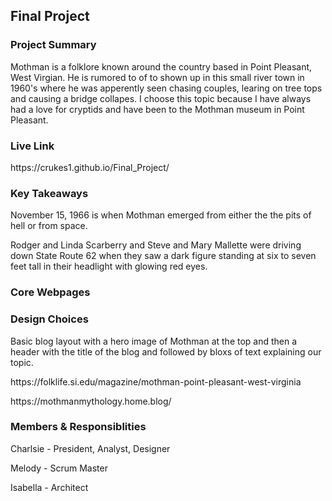 ## Final Project

### Project Summary

<p>Mothman is a folklore known around the country based in Point Pleasant, West Virgian. He is rumored to of to shown up in this small river town in 1960's where he was apperently seen chasing couples, learing on tree tops and causing a bridge collapes. I choose this topic because I have always had a love for cryptids and have been to the Mothman museum in Point Pleasant.</p>

### Live Link

<p>https://crukes1.github.io/Final_Project/</p>

### Key Takeaways

<p>November 15, 1966 is when Mothman emerged from either the the pits of hell or from space.</p>
<p> Rodger and Linda Scarberry and Steve and Mary Mallette were driving down State Route 62 when they saw a dark figure standing at six to seven feet tall in their headlight with glowing red eyes.</p>

### Core Webpages

### Design Choices

<p>
Basic blog layout with a hero image of Mothman at the top and then a header with the title of the blog and followed by bloxs of text explaining our topic. 
</p>
<p>
https://folklife.si.edu/magazine/mothman-point-pleasant-west-virginia
</p>
<p>
https://mothmanmythology.home.blog/
</p>

### Members & Responsiblities

<p>Charlsie - President, Analyst, Designer</p>
<p>Melody - Scrum Master </p>
<p>Isabella - Architect </p>
